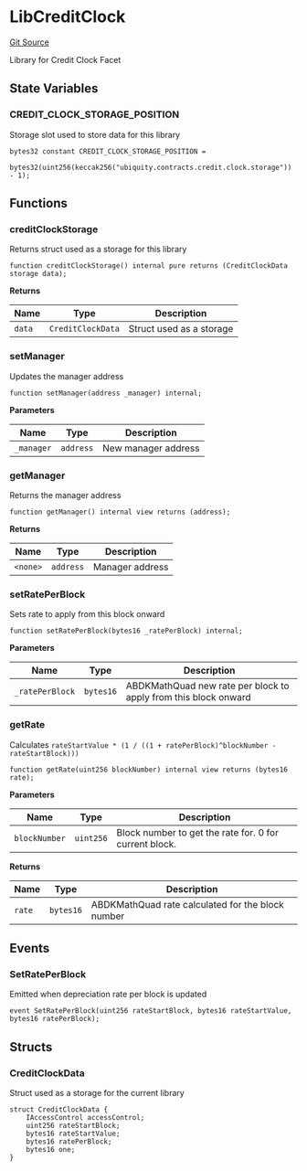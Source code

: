 # LibCreditClock
[Git Source](https://github.com/ubiquity/ubiquity-dollar/blob/fc408f67cf3bb2985f27c3122e2ac2dfaafec2a2/src/dollar/libraries/LibCreditClock.sol)

Library for Credit Clock Facet


## State Variables
### CREDIT_CLOCK_STORAGE_POSITION
Storage slot used to store data for this library


```solidity
bytes32 constant CREDIT_CLOCK_STORAGE_POSITION =
    bytes32(uint256(keccak256("ubiquity.contracts.credit.clock.storage")) - 1);
```


## Functions
### creditClockStorage

Returns struct used as a storage for this library


```solidity
function creditClockStorage() internal pure returns (CreditClockData storage data);
```
**Returns**

|Name|Type|Description|
|----|----|-----------|
|`data`|`CreditClockData`|Struct used as a storage|


### setManager

Updates the manager address


```solidity
function setManager(address _manager) internal;
```
**Parameters**

|Name|Type|Description|
|----|----|-----------|
|`_manager`|`address`|New manager address|


### getManager

Returns the manager address


```solidity
function getManager() internal view returns (address);
```
**Returns**

|Name|Type|Description|
|----|----|-----------|
|`<none>`|`address`|Manager address|


### setRatePerBlock

Sets rate to apply from this block onward


```solidity
function setRatePerBlock(bytes16 _ratePerBlock) internal;
```
**Parameters**

|Name|Type|Description|
|----|----|-----------|
|`_ratePerBlock`|`bytes16`|ABDKMathQuad new rate per block to apply from this block onward|


### getRate

Calculates `rateStartValue * (1 / ((1 + ratePerBlock)^blockNumber - rateStartBlock)))`


```solidity
function getRate(uint256 blockNumber) internal view returns (bytes16 rate);
```
**Parameters**

|Name|Type|Description|
|----|----|-----------|
|`blockNumber`|`uint256`|Block number to get the rate for. 0 for current block.|

**Returns**

|Name|Type|Description|
|----|----|-----------|
|`rate`|`bytes16`|ABDKMathQuad rate calculated for the block number|


## Events
### SetRatePerBlock
Emitted when depreciation rate per block is updated


```solidity
event SetRatePerBlock(uint256 rateStartBlock, bytes16 rateStartValue, bytes16 ratePerBlock);
```

## Structs
### CreditClockData
Struct used as a storage for the current library


```solidity
struct CreditClockData {
    IAccessControl accessControl;
    uint256 rateStartBlock;
    bytes16 rateStartValue;
    bytes16 ratePerBlock;
    bytes16 one;
}
```

